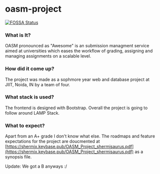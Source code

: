 # oasm-project

[![FOSSA Status](https://app.fossa.com/api/projects/git%2Bgithub.com%2Fshermix%2Foasm-project.svg?type=shield)](https://app.fossa.com/projects/git%2Bgithub.com%2Fshermix%2Foasm-project?ref=badge_shield)

### What is It?
OASM pronounced as "Awesome"  is an submission managment service aimed at universities which eases the  workflow of grading, assigning and managing assignments on a scalable level.

### How did it come up?
The project was made as a sophmore year web and database project at JIIT, Noida, IN by a team of four.

### What stack is used?
The frontend is designed with Bootstrap. Overall the project is going to follow around LAMP Stack.

### What to expect?
Apart from an A+ grade I don't know what else. The roadmaps and feature expectations for the project are doucmented at [https://shermix.keybase.pub/OASM_Project_shermisaurus.pdf](https://shermix.keybase.pub/OASM_Project_shermisaurus.pdf) as a synopsis file.

Update: We got a B anyways :/

